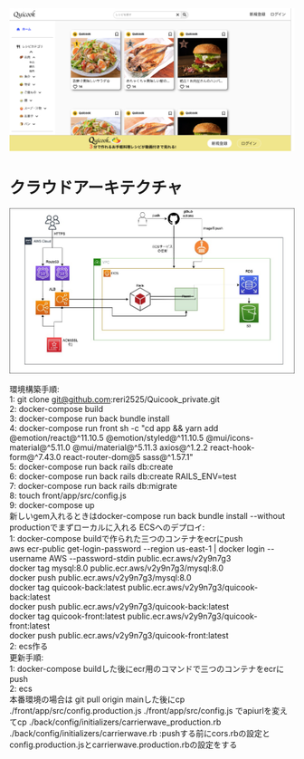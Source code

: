 <img src="back/public/images/app.png" alt="UNADJUSTEDNONRAW_thumb_1">
<h1>クラウドアーキテクチャ</h1>
<img src="back/public/images/クラウドアーキテクチャ.jpg" alt="cloud">





環境構築手順:<br />
1: git clone git@github.com:reri2525/Quicook_private.git<br />
2: docker-compose build<br />
3: docker-compose run back bundle install<br />
4: docker-compose run front sh -c "cd app && yarn add @emotion/react@^11.10.5 @emotion/styled@^11.10.5 @mui/icons-material@^5.11.0 @mui/material@^5.11.3 axios@^1.2.2 react-hook-form@^7.43.0 react-router-dom@5 sass@^1.57.1"<br />
5: docker-compose run back rails db:create<br />
6: docker-compose run back rails db:create RAILS_ENV=test<br />
7: docker-compose run back rails db:migrate<br />
8: touch front/app/src/config.js<br />
9: docker-compose up<br />
新しいgem入れるときはdocker-compose run back bundle install --without productionでまずローカルに入れる
ECSへのデプロイ:<br />
1: docker-compose buildで作られた三つのコンテナをecrにpush<br/>
   aws ecr-public get-login-password --region us-east-1 | docker login --username AWS --password-stdin public.ecr.aws/v2y9n7g3<br/>
   docker tag mysql:8.0 public.ecr.aws/v2y9n7g3/mysql:8.0<br/>
   docker push public.ecr.aws/v2y9n7g3/mysql:8.0<br/>
   docker tag quicook-back:latest public.ecr.aws/v2y9n7g3/quicook-back:latest<br/>
   docker push public.ecr.aws/v2y9n7g3/quicook-back:latest<br/>
   docker tag quicook-front:latest public.ecr.aws/v2y9n7g3/quicook-front:latest<br/>
   docker push public.ecr.aws/v2y9n7g3/quicook-front:latest<br/>
2: ecs作る<br/>
更新手順: <br/>
1: docker-compose buildした後にecr用のコマンドで三つのコンテナをecrにpush<br/>
2: ecs<br/>
本番環境の場合は
git pull origin mainした後にcp ./front/app/src/config.production.js ./front/app/src/config.js
でapiurlを変えてcp ./back/config/initializers/carrierwave_production.rb ./back/config/initializers/carrierwave.rb
:pushする前にcors.rbの設定とconfig.production.jsとcarrierwave.production.rbの設定をする